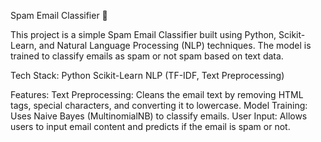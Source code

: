 Spam Email Classifier 📧

This project is a simple Spam Email Classifier built using Python, Scikit-Learn, and Natural Language Processing (NLP) techniques. The model is trained to classify emails as spam or not spam based on text data.

Tech Stack:
Python
Scikit-Learn
NLP (TF-IDF, Text Preprocessing)


Features:
Text Preprocessing: Cleans the email text by removing HTML tags, special characters, and converting it to lowercase.
Model Training: Uses Naive Bayes (MultinomialNB) to classify emails.
User Input: Allows users to input email content and predicts if the email is spam or not.
